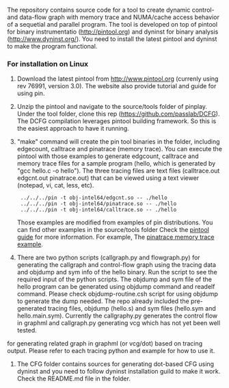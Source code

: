 The repository contains source code for a tool to create dynamic control- and 
data-flow graph with memory trace and NUMA/cache access behavior of a sequetial
and parallel program. The tool is developed on top of pintool for binary 
instrumentatio (http://pintool.org) and dyninst for binary analysis (http://www.dyninst.org/). 
You need to install the latest pintool and dyninst to make the program functional. 

### For installation on Linux

1. Download the latest pintool from http://www.pintool.org (currenly using rev 76991, version 3.0). 
The website also provide tutorial and guide for using pin.

1. Unzip the pintool and navigate to the source/tools folder of pinplay. Under the tool folder, 
clone this rep (https://github.com/passlab/DCFG). The DCFG compilation leverages pintool building framework.
So this is the easiest approach to have it running.

1. "make" command will create the pin tool binaries in the folder, including edgecount, calltrace and 
pinatrace (memory trace). You can execute the pintool with those examples to generate edgcount, calltrace and 
memory trace files for a sample program (hello, which is generated by "gcc hello.c -o hello"). The three tracing files are 
text files (calltrace.out  edgcnt.out  pinatrace.out) that can be viewed using a text viewer (notepad, vi, cat, less, etc). 

        ../../../pin -t obj-intel64/edgcnt.so -- ./hello
        ../../../pin -t obj-intel64/pinatrace.so -- ./hello
        ../../../pin -t obj-intel64/calltrace.so -- ./hello

    Those examples are modified from examples of pin distributions. You can find other examples in the source/tools folder
    Check the [pintool guide](https://software.intel.com/sites/landingpage/pintool/docs/76991/Pin/html/) for more information. 
    For example, The [pinatrace memory trace example](https://software.intel.com/sites/landingpage/pintool/docs/76991/Pin/html/index.html#MAddressTrace).

1. There are two python scripts (callgraph.py and flowgraph.py) for generating the callgraph and control-flow 
graph using the tracing data and objdump and sym info of the hello binary. Run the script to see the required input of 
the python scripts. The objdump and sym file of the hello program can be generated using objdump command and readelf command. 
Please check objdump-routine.csh script for using objdump to generate the dump needed. The repo already included the pre-generated
tracing files, objdump (hello.s) and sym files (hello.sym and hello.main.sym). Currently the callgraphy.py generates the 
control flow in graphml and callgraph.py generating vcg which has not yet been well tested. 

for generating related graph in graphml (or vcg/dot) based on tracing output. 
Please refer to each tracing python and example for how to use it. 

1. The CFG folder contains sources for generating dot-based CFG using dyninst and you need to follow
dyninst installation guild to make it work. Check the README.md file in the folder.
